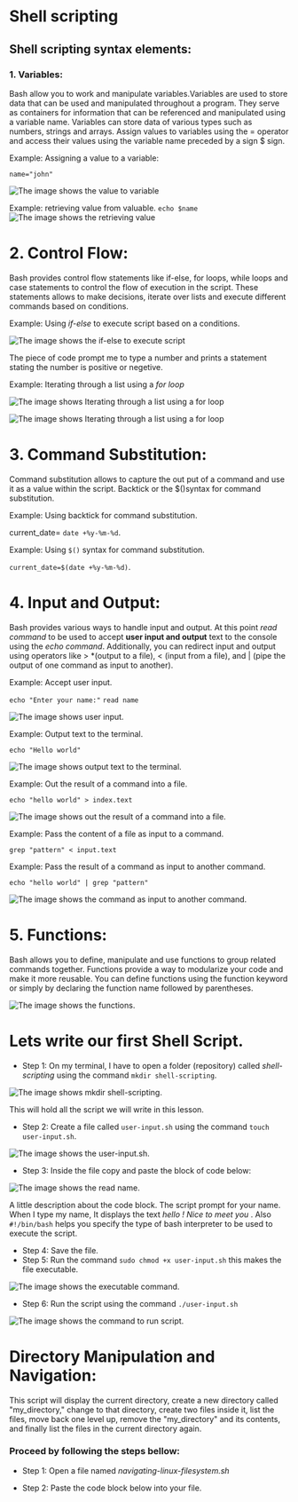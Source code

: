 
# Shell scripting
## Shell scripting syntax elements: 
### 1. Variables: 
Bash allow you to work and manipulate variables.Variables are used to store data that can be used and manipulated throughout a program. They serve as containers for information that can be referenced and manipulated using a variable name.
Variables can store data of various types such as numbers, strings and arrays. Assign values to variables using the = operator and access their values using the variable name preceded by a sign $ sign.

Example: Assigning a value to a variable:

`name="john"`

![The image shows the value to variable](image/images/value.png)

Example: retrieving value from valuable.  `echo $name`
![The image shows the retrieving value](image/images/retrieving_value.png)


# 2. Control Flow:
Bash provides control flow statements like if-else, for loops, while loops and case statements to control the flow of execution in the script. These statements allows to make decisions, iterate over lists and execute different commands based on conditions. 

Example: Using *if-else* to execute script based on a conditions.

![The image shows the if-else to execute script](image/images/if-else.png)

The piece of code prompt me to type a number and prints a statement stating the number is positive or negetive.

Example: Iterating through a list using a *for loop*

![The image shows Iterating through a list using a for loop](image/images/for_loop.png)



![The image shows Iterating through a list using a for loop](image/images/for_loop2.png)


# 3. Command Substitution:
Command substitution allows to capture the out put of a command and use it as a value within the script. Backtick or the $()syntax for command substitution.

Example: Using backtick for command substitution.

current_date= `date +%y-%m-%d`.

Example: Using `$()` syntax for command substitution.

`current_date=$(date +%y-%m-%d)`.

# 4. Input and Output:
Bash provides various ways to handle input and output. At this point *read command* to be used to accept **user input and output** text to the console using the *echo command*. Additionally, you can redirect input and output using operators like > *(output to a file), < (input from a file), and | (pipe the output of one command as input to another).

Example: Accept user input.

`echo "Enter your name:"`
`read name`

![The image shows user input](image/images/user_input.png).

Example: Output text to the terminal.

`echo "Hello world"`

![The image shows output text to the terminal](image/images/output.png).

Example: Out the result of a command into a file.

`echo "hello world" > index.text`

![The image shows out the result of a command into a file](image/images/output-command-file.png).


Example: Pass the content of a file as input to a command.

`grep "pattern" < input.text`

Example: Pass the result of a command as input to another command.

`echo "hello world" | grep "pattern"`

![The image shows the command as input to another command](image/images/command_input.png).

# 5. Functions:
Bash allows you to define, manipulate and use functions to group related commands together. Functions provide a way to modularize your code and make it more reusable. You can define functions using the function keyword or simply by declaring the function name followed by parentheses.

![The image shows the functions](image/images/functions.png).


# Lets write our first Shell Script.

- Step 1: On my terminal, I have to open a folder (repository) called *shell-scripting* using the     command  `mkdir shell-scripting`.

![The image shows mkdir shell-scripting](image/images/shell_scripting.png).

 This will hold all the script we will write in this lesson.

- Step 2: Create a file called `user-input.sh` using the command `touch user-input.sh`.

![The image shows the user-input.sh](image/images/input-usersh.png).


- Step 3: Inside the file copy and paste the block of code below: 

![The image shows the read name](image/images/display_greetings.png).

A little description about the code block. The script prompt for your name. When I type my name, It displays the text *hello !* *Nice to meet you* . Also `#!/bin/bash` helps you specify the type of bash interpreter to be used to execute the script.

- Step 4: Save the file.
- Step 5: Run the command `sudo chmod +x user-input.sh` this makes the file executable.

![The image shows the executable command](image/images/file_executable.png).

- Step 6: Run the script using the command `./user-input.sh`

![The image shows the command to run script](image/images/user_inputsh.png).


# Directory Manipulation and Navigation:

This script will display the current directory, create a new directory called "my_directory," change to that directory, create two files inside it, list the files, move back one level up, remove the "my_directory" and its contents, and finally list the files in the current directory again.

### Proceed by following the steps bellow:

- Step 1: Open a file named *navigating-linux-filesystem.sh*

- Step 2: Paste the code block below into your file.




